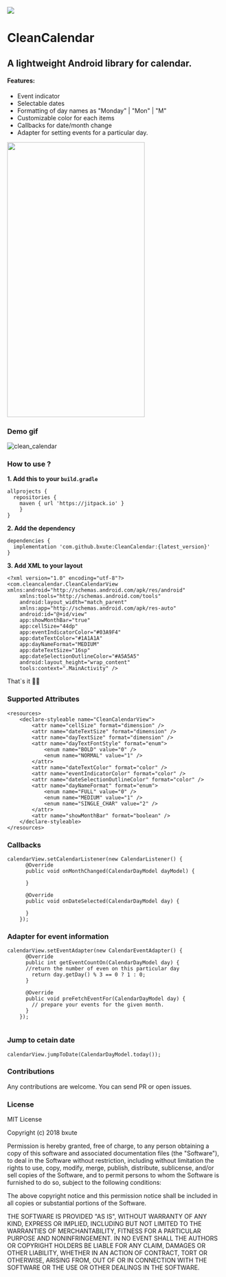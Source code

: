 [![](https://jitpack.io/v/bxute/CleanCalendar.svg)](https://jitpack.io/#bxute/CleanCalendar)
# CleanCalendar

## A lightweight Android library for calendar.

#### Features:
 - Event indicator
 - Selectable dates
 - Formatting of day names as "Monday" | "Mon" | "M"
 - Customizable color for each items
 - Callbacks for date/month change
 - Adapter for setting events for a particular day.

<img src="https://user-images.githubusercontent.com/10809719/53012687-bab2c800-3469-11e9-9e01-0d13d404d854.png" width="320px" height="640px"/>

### Demo gif
![clean_calendar](https://user-images.githubusercontent.com/10809719/53012683-b8506e00-3469-11e9-8207-cf4a3c9d2f8a.gif)


### How to use ?

**1. Add this to your `build.gradle`**

```
allprojects {
  repositories {
    maven { url 'https://jitpack.io' }
	}
}
```

**2. Add the dependency**

```
dependencies {
  implementation 'com.github.bxute:CleanCalendar:{latest_version}'
}
```

**3. Add XML to your layout**

```
<?xml version="1.0" encoding="utf-8"?>
<com.cleancalendar.CleanCalendarView xmlns:android="http://schemas.android.com/apk/res/android"
    xmlns:tools="http://schemas.android.com/tools"
    android:layout_width="match_parent"
    xmlns:app="http://schemas.android.com/apk/res-auto"
    android:id="@+id/view"
    app:showMonthBar="true"
    app:cellSize="44dp"
    app:eventIndicatorColor="#03A9F4"
    app:dateTextColor="#1A1A1A"
    app:dayNameFormat="MEDIUM"
    app:dateTextSize="16sp"
    app:dateSelectionOutlineColor="#A5A5A5"
    android:layout_height="wrap_content"
    tools:context=".MainActivity" />
```

That`s it 👍🏻

### Supported Attributes

```
<resources>
    <declare-styleable name="CleanCalendarView">
        <attr name="cellSize" format="dimension" />
        <attr name="dateTextSize" format="dimension" />
        <attr name="dayTextSize" format="dimension" />
        <attr name="dayTextFontStyle" format="enum">
            <enum name="BOLD" value="0" />
            <enum name="NORMAL" value="1" />
        </attr>
        <attr name="dateTextColor" format="color" />
        <attr name="eventIndicatorColor" format="color" />
        <attr name="dateSelectionOutlineColor" format="color" />
        <attr name="dayNameFormat" format="enum">
            <enum name="FULL" value="0" />
            <enum name="MEDIUM" value="1" />
            <enum name="SINGLE_CHAR" value="2" />
        </attr>
        <attr name="showMonthBar" format="boolean" />
    </declare-styleable>
</resources>

```

### Callbacks 

```
calendarView.setCalendarListener(new CalendarListener() {
      @Override
      public void onMonthChanged(CalendarDayModel dayModel) {
        
      }

      @Override
      public void onDateSelected(CalendarDayModel day) {

      }
    });
```

### Adapter for event information

```
calendarView.setEventAdapter(new CalendarEventAdapter() {
      @Override
      public int getEventCountOn(CalendarDayModel day) {
      //return the number of even on this particular day
        return day.getDay() % 3 == 0 ? 1 : 0;
      }

      @Override
      public void preFetchEventFor(CalendarDayModel day) {
		// prepare your events for the given month.
      }
    });
    
```

### Jump to cetain date

```
calendarView.jumpToDate(CalendarDayModel.today());
```

### Contributions

Any contributions are welcome. You can send PR or open issues.

### License
MIT License

Copyright (c) 2018 bxute

Permission is hereby granted, free of charge, to any person obtaining a copy
of this software and associated documentation files (the "Software"), to deal
in the Software without restriction, including without limitation the rights
to use, copy, modify, merge, publish, distribute, sublicense, and/or sell
copies of the Software, and to permit persons to whom the Software is
furnished to do so, subject to the following conditions:

The above copyright notice and this permission notice shall be included in all
copies or substantial portions of the Software.

THE SOFTWARE IS PROVIDED "AS IS", WITHOUT WARRANTY OF ANY KIND, EXPRESS OR
IMPLIED, INCLUDING BUT NOT LIMITED TO THE WARRANTIES OF MERCHANTABILITY,
FITNESS FOR A PARTICULAR PURPOSE AND NONINFRINGEMENT. IN NO EVENT SHALL THE
AUTHORS OR COPYRIGHT HOLDERS BE LIABLE FOR ANY CLAIM, DAMAGES OR OTHER
LIABILITY, WHETHER IN AN ACTION OF CONTRACT, TORT OR OTHERWISE, ARISING FROM,
OUT OF OR IN CONNECTION WITH THE SOFTWARE OR THE USE OR OTHER DEALINGS IN THE
SOFTWARE.





